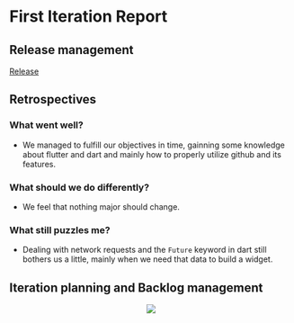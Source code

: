 # First Iteration Report

## Release management
[Release](https://github.com/LEIC-ES-2021-22/2LEIC11T3/releases/tag/v0)

## Retrospectives

### What went well?
- We managed to fulfill our objectives in time, gainning some knowledge about flutter and dart and mainly how to properly utilize github and its features.

### What should we do differently? 
- We feel that nothing major should change.

### What still puzzles me?
- Dealing with network requests and the ```Future``` keyword in dart still bothers us a little, mainly when we need that data to build a widget.

## Iteration planning and Backlog management
<p align="center" justify="center">
  <img src="https://github.com/LEIC-ES-2021-22/2LEIC11T3/blob/0686e7e894adced8332fa2b46d202747fb7dc438/images/ProjectBoardIteration1.png">
</p>
